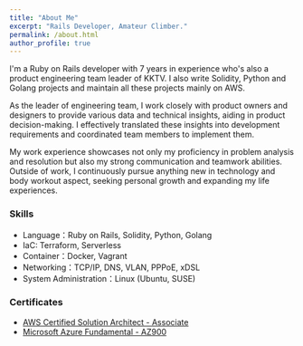 ```yaml
---
title: "About Me"
excerpt: "Rails Developer, Amateur Climber."
permalink: /about.html
author_profile: true
---
```


I'm a Ruby on Rails developer with 7 years in experience who's also a product engineering team leader of KKTV. I also write Solidity, Python and Golang projects and maintain all these projects mainly on AWS.

As the leader of engineering team, I work closely with product owners and designers to provide various data and technical
insights, aiding in product decision-making. I effectively translated these insights into development requirements and
coordinated team members to implement them.

My work experience showcases not only my proficiency in problem analysis and resolution but also my strong
communication and teamwork abilities. Outside of work, I continuously pursue anything new in technology and body
workout aspect, seeking personal growth and expanding my life experiences.

### Skills

- Language：Ruby on Rails, Solidity, Python, Golang
- IaC: Terraform, Serverless
- Container：Docker, Vagrant
- Networking：TCP/IP, DNS, VLAN, PPPoE, xDSL
- System Administration：Linux (Ubuntu, SUSE)

### Certificates

- [AWS Certified Solution Architect - Associate](https://www.credly.com/badges/047c6991-0592-4e7a-8669-93d2bf1fc01b/public_url)
- [Microsoft Azure Fundamental - AZ900](https://www.credly.com/badges/3b286dd6-86a6-4796-aeed-87f48627b3e0/public_url)
